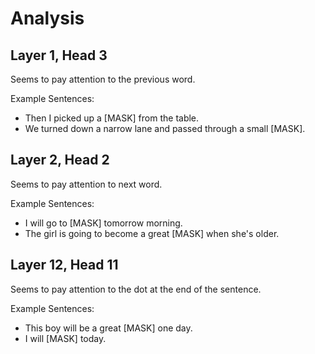 # Analysis

## Layer 1, Head 3

Seems to pay attention to the previous word.

Example Sentences:
- Then I picked up a [MASK] from the table.
- We turned down a narrow lane and passed through a small [MASK].

## Layer 2, Head 2

Seems to pay attention to next word.

Example Sentences:
- I will go to [MASK] tomorrow morning.
- The girl is going to become a great [MASK] when she's older.

## Layer 12, Head 11

Seems to pay attention to the dot at the end of the sentence.

Example Sentences:
- This boy will be a great [MASK] one day.
- I will [MASK] today.

